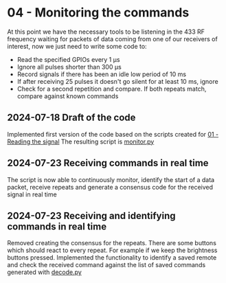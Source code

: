 # 04 - Monitoring the commands
At this point we have the necessary tools to be listening in the 433 RF frequency waiting for packets of data coming from one of our receivers of interest, now we just need to write some code to:
 - Read the specified GPIOs every 1 µs
 - Ignore all pulses shorter than 300 µs
 - Record signals if there has been an idle low period of 10 ms
 - If after receiving 25 pulses it doesn't go silent for at least 10 ms, ignore
 - Check for a second repetition and compare. If both repeats match, compare against known commands
## 2024-07-18 Draft of the code
Implemented first version of the code based on the scripts created for [01 - Reading the signal](/01-Reading_the_signal)
The resulting script is [monitor.py](/04-Monitoring_the_commands/monitor.py)

## 2024-07-23 Receiving commands in real time
The script is now able to continuously monitor, identify the start of a data packet, receive repeats and generate a consensus code for the received signal in real time

## 2024-07-23 Receiving and identifying commands in real time
Removed creating the consensus for the repeats. There are some buttons which should react to every repeat. For example if we keep the brightness buttons pressed. 
Implemented the functionality to identify a saved remote and check the received command against the list of saved commands generated with [decode.py](/02-Capturing_the_commands/decode.py)
